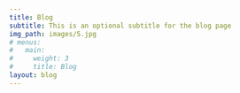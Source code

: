 ```yaml
---
title: Blog
subtitle: This is an optional subtitle for the blog page
img_path: images/5.jpg
# menus:
#   main:
#     weight: 3
#     title: Blog
layout: blog
---
```

